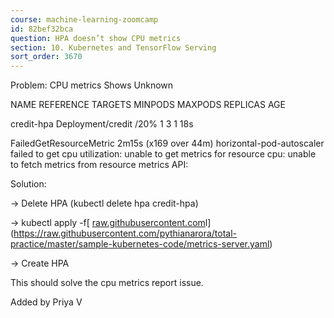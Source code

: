 ```yaml
---
course: machine-learning-zoomcamp
id: 82bef32bca
question: HPA doesn’t show CPU metrics
section: 10. Kubernetes and TensorFlow Serving
sort_order: 3670
---
```


Problem: CPU metrics Shows Unknown

NAME         REFERENCE           TARGETS         MINPODS   MAXPODS   REPLICAS   AGE

credit-hpa   Deployment/credit   <unknown>/20%   1         3         1          18s

FailedGetResourceMetric       2m15s (x169 over 44m)  horizontal-pod-autoscaler  failed to get cpu utilization: unable to get metrics for resource cpu: unable to fetch metrics from resource metrics API:

Solution:

-> Delete HPA (kubectl delete hpa credit-hpa)

-> kubectl apply -f[ [raw.githubusercontent.com](https://raw.githubusercontent.com/pythianarora/total-practice/master/sample-kubernetes-code/metrics-server.yam)l](https://raw.githubusercontent.com/pythianarora/total-practice/master/sample-kubernetes-code/metrics-server.yaml)

-> Create HPA

This should solve the cpu metrics report issue.

Added by Priya V

